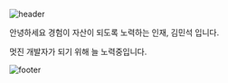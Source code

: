 ![header](https://capsule-render.vercel.app/api?type=waving&color=auto&height=200&section=header&text=Welcome%20to%20Minchi's%20Github&fontSize=50&animation=twinkling&text-color=black)

<p align="left">안녕하세요 경험이 자산이 되도록 노력하는 인재, 김민석 입니다.</p>
<p align="left">멋진 개발자가 되기 위해 늘 노력중입니다.</p>

![footer](https://capsule-render.vercel.app/api?type=waving&color=auto&height=100&section=footer)
